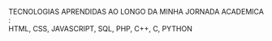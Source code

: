 TECNOLOGIAS APRENDIDAS AO LONGO DA MINHA JORNADA ACADEMICA : 
<br>
HTML, CSS, JAVASCRIPT, SQL, PHP, C++, C, PYTHON
